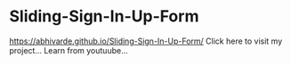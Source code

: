 # Sliding-Sign-In-Up-Form

https://abhivarde.github.io/Sliding-Sign-In-Up-Form/ Click here to visit my project...
Learn from youtuube...
